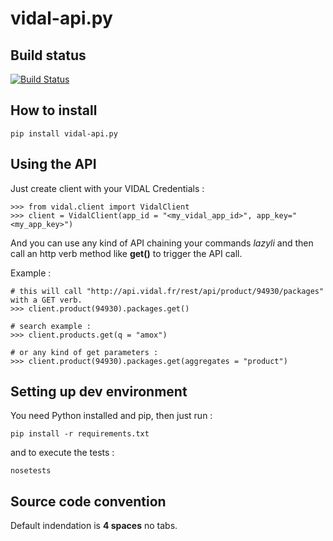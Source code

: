 vidal-api.py
============
## Build status

[![Build Status](https://travis-ci.org/softwarevidal/vidal-api.py.svg)](https://travis-ci.org/softwarevidal/vidal-api.py)

How to install
--------------

```
pip install vidal-api.py
```

Using the API
------------

Just create client with your VIDAL Credentials : 

```
>>> from vidal.client import VidalClient
>>> client = VidalClient(app_id = "<my_vidal_app_id>", app_key="<my_app_key>")
```

And you can use any kind of API chaining your commands *lazyli* and then call an http verb method like **get()** to trigger the API call.

Example : 
```
# this will call "http://api.vidal.fr/rest/api/product/94930/packages" with a GET verb.
>>> client.product(94930).packages.get()

# search example :
>>> client.products.get(q = "amox")

# or any kind of get parameters :
>>> client.product(94930).packages.get(aggregates = "product")
```

Setting up dev environment
--------------------------
You need Python installed and pip, then just run :

```pip install -r requirements.txt```

and to execute the tests : 

```
nosetests
```

Source code convention
----------------------

Default indendation is **4 spaces** no tabs.
